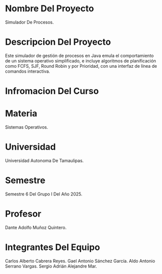 # Nombre Del Proyecto
Simulador De Procesos.

# Descripcion Del Proyecto
Este simulador de gestión de procesos en Java emula el comportamiento de un sistema operativo simplificado, e incluye algoritmos de planificación como FCFS, SJF, Round Robin y por Prioridad, con una interfaz de línea de comandos interactiva.

# Infromacion Del Curso

# Materia
Sistemas Operativos.

# Universidad
Universidad Autonoma De Tamaulipas.

# Semestre
Semestre 6 Del Grupo I Del Año 2025.

# Profesor
Dante Adolfo Muñoz Quintero.

# Integrantes Del Equipo
Carlos Alberto Cabrera Reyes.
Gael Antonio Sánchez García.
Aldo Antonio Serrano Vargas.
Sergio Adrián Alejandre Mar.
